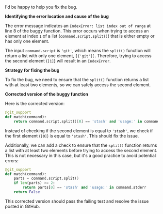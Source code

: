 I'd be happy to help you fix the bug.

**Identifying the error location and cause of the bug**

The error message indicates an `IndexError: list index out of range` at line 8 of the buggy function. This error occurs when trying to access an element at index `1` of a list (`command.script.split()`) that is either empty or has only one element.

The input `command.script` is `'git'`, which means the `split()` function will return a list with only one element, `[{'git'}]`. Therefore, trying to access the second element (`[1]`) will result in an `IndexError`.

**Strategy for fixing the bug**

To fix the bug, we need to ensure that the `split()` function returns a list with at least two elements, so we can safely access the second element.

**Corrected version of the buggy function**

Here is the corrected version:
```python
@git_support
def match(command):
    return command.script.split()[0] == 'stash' and 'usage:' in command.stderr
```
Instead of checking if the second element is equal to `'stash'`, we check if the first element (`[0]`) is equal to `'stash'`. This should fix the issue.

Additionally, we can add a check to ensure that the `split()` function returns a list with at least two elements before trying to access the second element. This is not necessary in this case, but it's a good practice to avoid potential errors:
```python
@git_support
def match(command):
    parts = command.script.split()
    if len(parts) >= 2:
        return parts[0] == 'stash' and 'usage:' in command.stderr
    return False
```
This corrected version should pass the failing test and resolve the issue posted in GitHub.